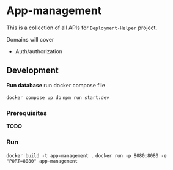 # App-management 

This is a collection of all APIs for `Deployment-Helper` project.


Domains will cover 

- Auth/authorization

## Development

**Run database**
run docker compose file 

`docker compose up db`
`npm run start:dev`

### Prerequisites

**TODO**

### Run


`docker build -t app-management .`
`docker run -p 8080:8080 -e "PORT=8080" app-management`

